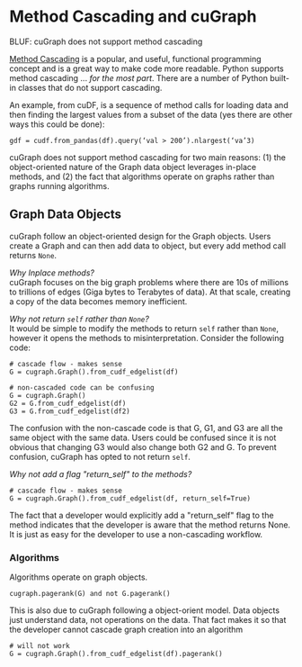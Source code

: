 
# Method Cascading and cuGraph

BLUF: cuGraph does not support method cascading

[Method Cascading](https://en.wikipedia.org/wiki/Method_cascading) is a popular, and useful, functional programming concept and is a great way to make code more readable.  Python supports method cascading ... _for the most part_.  There are a number of Python built-in classes that do not support cascading. 

An example, from cuDF, is a sequence of method calls for  loading data and then finding the largest values from a subset of the data (yes there are other ways this could be done):

```
gdf = cudf.from_pandas(df).query(‘val > 200’).nlargest(‘va’3)
```

cuGraph does not support method cascading for two main reasons: (1) the object-oriented nature of the Graph data object leverages in-place methods, and (2) the fact that algorithms operate on graphs rather than graphs running algorithms.  

## Graph Data Objects
cuGraph follow an object-oriented design for the Graph objects.  Users create a Graph and can then add data to object, but every add method call returns `None`.  

_Why Inplace methods?_ <br>
cuGraph focuses on the big graph problems where there are 10s of millions to trillions of edges (Giga bytes to Terabytes of data). At that scale, creating a copy of the data becomes memory inefficient.  

_Why not return `self` rather than `None`?_<br>
It would be simple to modify the methods to return `self` rather than `None`, however it opens the methods to misinterpretation.  Consider the following code:

```
# cascade flow - makes sense
G = cugraph.Graph().from_cudf_edgelist(df)

# non-cascaded code can be confusing
G = cugraph.Graph()
G2 = G.from_cudf_edgelist(df)
G3 = G.from_cudf_edgelist(df2)
```
The confusion with the non-cascade code is that G, G1, and G3 are all the same object with the same data.   Users could be confused since it is not obvious that changing G3 would also change both G2 and G.  To prevent confusion, cuGraph has opted to not return `self`.

_Why not add a flag "return_self" to the methods?_<br>
```
# cascade flow - makes sense
G = cugraph.Graph().from_cudf_edgelist(df, return_self=True)
```
The fact that a developer would explicitly add a "return_self" flag to the method indicates that the developer is aware that the method returns None. It is just as easy for the developer to use a non-cascading workflow.

### Algorithms
Algorithms operate on graph objects.
```
cugraph.pagerank(G) and not G.pagerank()
```
This is also due to cuGraph following a object-orient model.  Data objects just understand data, not operations on the data.  That fact makes it so that the developer cannot cascade graph creation into an algorithm

```
# will not work
G = cugraph.Graph().from_cudf_edgelist(df).pagerank()
```
